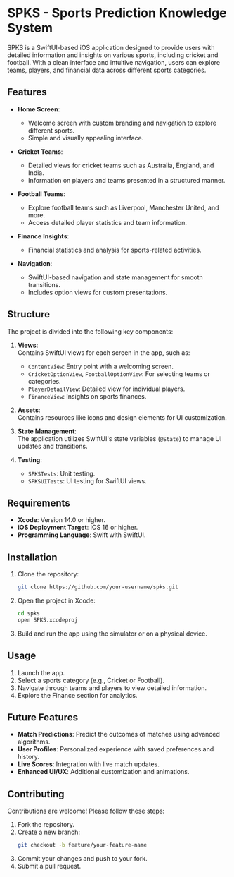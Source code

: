 

# SPKS - Sports Prediction Knowledge System

SPKS is a SwiftUI-based iOS application designed to provide users with detailed information and insights on various sports, including cricket and football. With a clean interface and intuitive navigation, users can explore teams, players, and financial data across different sports categories.

## Features

- **Home Screen**: 
  - Welcome screen with custom branding and navigation to explore different sports.
  - Simple and visually appealing interface.
  
- **Cricket Teams**:
  - Detailed views for cricket teams such as Australia, England, and India.
  - Information on players and teams presented in a structured manner.

- **Football Teams**:
  - Explore football teams such as Liverpool, Manchester United, and more.
  - Access detailed player statistics and team information.

- **Finance Insights**:
  - Financial statistics and analysis for sports-related activities.
  
- **Navigation**:
  - SwiftUI-based navigation and state management for smooth transitions.
  - Includes option views for custom presentations.

## Structure

The project is divided into the following key components:

1. **Views**:  
   Contains SwiftUI views for each screen in the app, such as:
   - `ContentView`: Entry point with a welcoming screen.
   - `CricketOptionView`, `FootballOptionView`: For selecting teams or categories.
   - `PlayerDetailView`: Detailed view for individual players.
   - `FinanceView`: Insights on sports finances.

2. **Assets**:  
   Contains resources like icons and design elements for UI customization.

3. **State Management**:  
   The application utilizes SwiftUI's state variables (`@State`) to manage UI updates and transitions.

4. **Testing**:
   - `SPKSTests`: Unit testing.
   - `SPKSUITests`: UI testing for SwiftUI views.

## Requirements

- **Xcode**: Version 14.0 or higher.
- **iOS Deployment Target**: iOS 16 or higher.
- **Programming Language**: Swift with SwiftUI.

## Installation

1. Clone the repository:
   ```bash
   git clone https://github.com/your-username/spks.git
   ```
2. Open the project in Xcode:
   ```bash
   cd spks
   open SPKS.xcodeproj
   ```
3. Build and run the app using the simulator or on a physical device.

## Usage

1. Launch the app.
2. Select a sports category (e.g., Cricket or Football).
3. Navigate through teams and players to view detailed information.
4. Explore the Finance section for analytics.

## Future Features

- **Match Predictions**: Predict the outcomes of matches using advanced algorithms.
- **User Profiles**: Personalized experience with saved preferences and history.
- **Live Scores**: Integration with live match updates.
- **Enhanced UI/UX**: Additional customization and animations.

## Contributing

Contributions are welcome! Please follow these steps:
1. Fork the repository.
2. Create a new branch:
   ```bash
   git checkout -b feature/your-feature-name
   ```
3. Commit your changes and push to your fork.
4. Submit a pull request.
